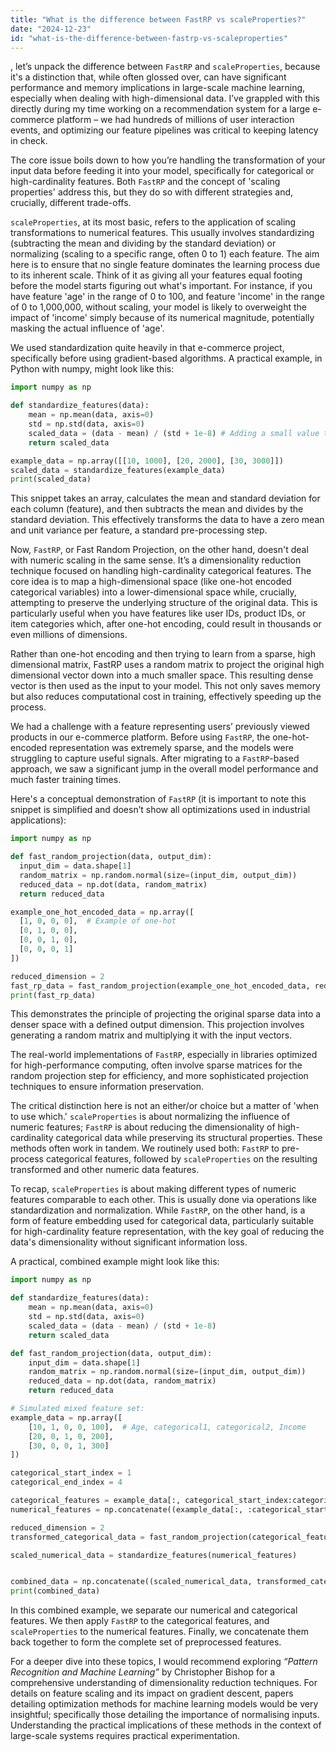 ```yaml
---
title: "What is the difference between FastRP vs scaleProperties?"
date: "2024-12-23"
id: "what-is-the-difference-between-fastrp-vs-scaleproperties"
---
```


, let’s unpack the difference between `FastRP` and `scaleProperties`, because it's a distinction that, while often glossed over, can have significant performance and memory implications in large-scale machine learning, especially when dealing with high-dimensional data. I’ve grappled with this directly during my time working on a recommendation system for a large e-commerce platform – we had hundreds of millions of user interaction events, and optimizing our feature pipelines was critical to keeping latency in check.

The core issue boils down to how you’re handling the transformation of your input data before feeding it into your model, specifically for categorical or high-cardinality features. Both `FastRP` and the concept of 'scaling properties' address this, but they do so with different strategies and, crucially, different trade-offs.

`scaleProperties`, at its most basic, refers to the application of scaling transformations to numerical features. This usually involves standardizing (subtracting the mean and dividing by the standard deviation) or normalizing (scaling to a specific range, often 0 to 1) each feature. The aim here is to ensure that no single feature dominates the learning process due to its inherent scale. Think of it as giving all your features equal footing before the model starts figuring out what's important. For instance, if you have feature 'age' in the range of 0 to 100, and feature 'income' in the range of 0 to 1,000,000, without scaling, your model is likely to overweight the impact of 'income' simply because of its numerical magnitude, potentially masking the actual influence of 'age'.

We used standardization quite heavily in that e-commerce project, specifically before using gradient-based algorithms. A practical example, in Python with numpy, might look like this:

```python
import numpy as np

def standardize_features(data):
    mean = np.mean(data, axis=0)
    std = np.std(data, axis=0)
    scaled_data = (data - mean) / (std + 1e-8) # Adding a small value to avoid division by zero
    return scaled_data

example_data = np.array([[10, 1000], [20, 2000], [30, 3000]])
scaled_data = standardize_features(example_data)
print(scaled_data)
```

This snippet takes an array, calculates the mean and standard deviation for each column (feature), and then subtracts the mean and divides by the standard deviation. This effectively transforms the data to have a zero mean and unit variance per feature, a standard pre-processing step.

Now, `FastRP`, or Fast Random Projection, on the other hand, doesn't deal with numeric scaling in the same sense. It’s a dimensionality reduction technique focused on handling high-cardinality categorical features. The core idea is to map a high-dimensional space (like one-hot encoded categorical variables) into a lower-dimensional space while, crucially, attempting to preserve the underlying structure of the original data. This is particularly useful when you have features like user IDs, product IDs, or item categories which, after one-hot encoding, could result in thousands or even millions of dimensions.

Rather than one-hot encoding and then trying to learn from a sparse, high dimensional matrix, FastRP uses a random matrix to project the original high dimensional vector down into a much smaller space. This resulting dense vector is then used as the input to your model. This not only saves memory but also reduces computational cost in training, effectively speeding up the process.

We had a challenge with a feature representing users’ previously viewed products in our e-commerce platform. Before using `FastRP`, the one-hot-encoded representation was extremely sparse, and the models were struggling to capture useful signals. After migrating to a `FastRP`-based approach, we saw a significant jump in the overall model performance and much faster training times.

Here's a conceptual demonstration of `FastRP` (it is important to note this snippet is simplified and doesn’t show all optimizations used in industrial applications):

```python
import numpy as np

def fast_random_projection(data, output_dim):
  input_dim = data.shape[1]
  random_matrix = np.random.normal(size=(input_dim, output_dim))
  reduced_data = np.dot(data, random_matrix)
  return reduced_data

example_one_hot_encoded_data = np.array([
  [1, 0, 0, 0],  # Example of one-hot
  [0, 1, 0, 0],
  [0, 0, 1, 0],
  [0, 0, 0, 1]
])

reduced_dimension = 2
fast_rp_data = fast_random_projection(example_one_hot_encoded_data, reduced_dimension)
print(fast_rp_data)
```

This demonstrates the principle of projecting the original sparse data into a denser space with a defined output dimension. This projection involves generating a random matrix and multiplying it with the input vectors.

The real-world implementations of `FastRP`, especially in libraries optimized for high-performance computing, often involve sparse matrices for the random projection step for efficiency, and more sophisticated projection techniques to ensure information preservation.

The critical distinction here is not an either/or choice but a matter of 'when to use which.' `scaleProperties` is about normalizing the influence of numeric features; `FastRP` is about reducing the dimensionality of high-cardinality categorical data while preserving its structural properties. These methods often work in tandem. We routinely used both: `FastRP` to pre-process categorical features, followed by `scaleProperties` on the resulting transformed and other numeric data features.

To recap, `scaleProperties` is about making different types of numeric features comparable to each other. This is usually done via operations like standardization and normalization. While `FastRP`, on the other hand, is a form of feature embedding used for categorical data, particularly suitable for high-cardinality feature representation, with the key goal of reducing the data's dimensionality without significant information loss.

A practical, combined example might look like this:

```python
import numpy as np

def standardize_features(data):
    mean = np.mean(data, axis=0)
    std = np.std(data, axis=0)
    scaled_data = (data - mean) / (std + 1e-8)
    return scaled_data

def fast_random_projection(data, output_dim):
    input_dim = data.shape[1]
    random_matrix = np.random.normal(size=(input_dim, output_dim))
    reduced_data = np.dot(data, random_matrix)
    return reduced_data

# Simulated mixed feature set:
example_data = np.array([
    [10, 1, 0, 0, 100],  # Age, categorical1, categorical2, Income
    [20, 0, 1, 0, 200],
    [30, 0, 0, 1, 300]
])

categorical_start_index = 1
categorical_end_index = 4

categorical_features = example_data[:, categorical_start_index:categorical_end_index]
numerical_features = np.concatenate((example_data[:, :categorical_start_index], example_data[:,categorical_end_index:]), axis=1)

reduced_dimension = 2
transformed_categorical_data = fast_random_projection(categorical_features, reduced_dimension)

scaled_numerical_data = standardize_features(numerical_features)


combined_data = np.concatenate((scaled_numerical_data, transformed_categorical_data), axis=1)
print(combined_data)
```

In this combined example, we separate our numerical and categorical features. We then apply `FastRP` to the categorical features, and `scaleProperties` to the numerical features. Finally, we concatenate them back together to form the complete set of preprocessed features.

For a deeper dive into these topics, I would recommend exploring *“Pattern Recognition and Machine Learning”* by Christopher Bishop for a comprehensive understanding of dimensionality reduction techniques. For details on feature scaling and its impact on gradient descent, papers detailing optimization methods for machine learning models would be very insightful; specifically those detailing the importance of normalising inputs. Understanding the practical implications of these methods in the context of large-scale systems requires practical experimentation.

